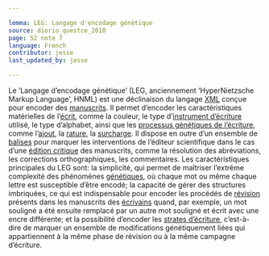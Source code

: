 ```yaml
---

lemma: LEG: Langage d'encodage génétique
source: diorio_questce_2010
page: 52 note 7
language: French
contributor: jesse
last_updated_by: jesse

---
```


Le ‘Langage d’encodage génétique’ (LEG, anciennement ‘HyperNietzsche Markup Language’, HNML) est une déclinaison du langage [XML](XML.html) conçue pour encoder des [manuscrits](manuscript.html). Il permet d’encoder les caractéristiques matérielles de l’[écrit](writingProduct.html), comme la couleur, le type d’[instrument d’écriture](writingTools.html) utilisé, le type d’alphabet, ainsi que les [processus génétiques de l’écriture](writingProces.html), comme l’[ajout](addition.html), la [rature](deletion.html), la [surcharge](overwriting.html). Il dispose en outre d’un ensemble de [balises](markup.html) pour marquer les interventions de l’éditeur scientifique dans le cas d’une [édition critique](editionCritical.html) des manuscrits, comme la résolution des abréviations, les corrections orthographiques, les commentaires. Les caractéristiques principales du LEG sont: la simplicité, qui permet de maîtriser l’extrême complexité des phénomènes [génétiques](genesis.html), où chaque mot ou même chaque lettre est susceptible d’être encodé; la capacité de gérer des structures imbriquées, ce qui est indispensable pour encoder les procédés de [révision](revision.html) présents dans les manuscrits des [écrivains](writer.html) quand, par exemple, un mot souligné a été ensuite remplacé par un autre mot souligné et écrit avec une encre différente; et la possibilité d’encoder les [strates d’écriture](writingStage.html), c’est-à-dire de marquer un ensemble de modifications génétiquement liées qui appartiennent à la même phase de révision ou à la même campagne d’écriture.
